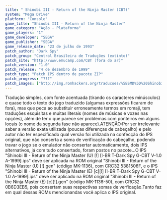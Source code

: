 ```yaml
---
title: " Shinobi III - Return of the Ninja Master (CBT)"
system: "Mega Drive"
platform: "Console"
game_title: "Shinobi III - Return of the Ninja Master"
game_category: "Ação - Plataforma"
game_players: "1"
game_developer: "SEGA"
game_publisher: "SEGA"
game_release_date: "23 de julho de 1993"
patch_author: "Dark Spy"
patch_group: "Central Brasileira de Traduções (extinto)"
patch_site: "http://www.emucamp.com/CBT (fora do ar)"
patch_version: "1.0"
patch_release: "4 de dezembro de 1999"
patch_type: "Patch IPS dentro de pacote ZIP"
patch_progress: "???"
patch_images: ["http://img.romhackers.org/traducoes/%5BSMD%5D%20Shinobi%20III%20-%20Return%20of%20the%20Ninja%20Master%20-%20CBT%20-%201.png","http://img.romhackers.org/traducoes/%5BSMD%5D%20Shinobi%20III%20-%20Return%20of%20the%20Ninja%20Master%20-%20CBT%20-%202.png","http://img.romhackers.org/traducoes/%5BSMD%5D%20Shinobi%20III%20-%20Return%20of%20the%20Ninja%20Master%20-%20CBT%20-%203.png"]
---
```

Tradução simples, com fonte acentuada (tirando os caracteres minúsculos) e quase todo o texto do jogo traduzido (algumas expressões ficaram de fora), mas que peca ao substituir erroneamente termos em romaji, tem traduções esquisitas e muitas literais (nomes de músicas e vozes nas opções), além de ter o que parece ser problemas com ponteiros em alguns locais (o nome da segunda fase não aparece).ATENÇÃO:Por ser irrelevante saber a versão exata utilizada (poucas diferenças de cabeçalho) e pelo autor não ter especificado qual versão foi utilizada na confecção do IPS original, que não conserta a soma de verificação do cabeçalho, podendo travar o jogo se o emulador não consertar automaticamente, dois IPS alternativos, já com tudo consertado, foram postos no pacote...O IPS "Shinobi III - Return of the Ninja Master (U) [!] [I-BR T-Dark Spy G-CBT V-1.0 A-1999].ips" deve ser aplicada na ROM original "Shinobi III - Return of the Ninja Master (U) [!].gen" (código MK-1136), com CRC32 5381506F, e o IPS "Shinobi III - Return of the Ninja Master (E) [c][!] [I-BR T-Dark Spy G-CBT V-1.0 A-1999].ips" deve ser aplicado na ROM original "Shinobi III - Return of the Ninja Master (E) [c][!].gen" (código MK-1136-50), com CRC32 0B6D3EB5, pois consertam suas respectivas somas de verficação.Tanto faz em qual dessas ROMs mencionandas você aplica o IPS original.